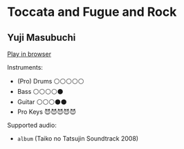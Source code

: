 # Toccata and Fugue and Rock

## Yuji Masubuchi


[Play in browser](http://pages.cs.wisc.edu/~tolly/customs/game-soundtracks/toccata-and-fugue-and-rock)

Instruments:

  * (Pro) Drums ⚪️⚪️⚪️⚪️⚪️
  * Bass ⚪️⚪️⚪️⚪️⚫️
  * Guitar ⚪️⚪️⚪️⚫️⚫️
  * Pro Keys 😈😈😈😈😈

Supported audio:

  * `album` (Taiko no Tatsujin Soundtrack 2008)

